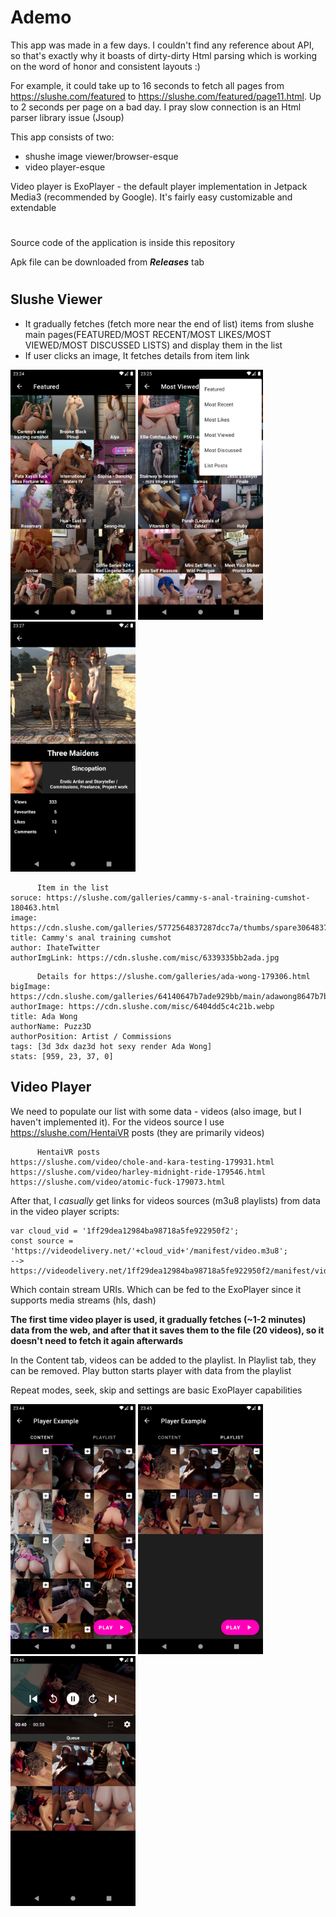# Ademo
This app was made in a few days. I couldn't find any reference about API, so that's exactly why it boasts of dirty-dirty Html parsing which is working on the word of honor and consistent layouts :)

For example, it could take up to 16 seconds to fetch all pages from https://slushe.com/featured to https://slushe.com/featured/page11.html. Up to 2 seconds per page on a bad day.
I pray slow connection is an Html parser library issue (Jsoup)

This app consists of two:
* shushe image viewer/browser-esque
* video player-esque

Video player is ExoPlayer - the default player implementation in Jetpack Media3 (recommended by Google). It's fairly easy customizable and extendable

#
Source code of the application is inside this repository

Apk file can be downloaded from _**Releases**_ tab 
#

## Slushe Viewer

* It gradually fetches (fetch more near the end of list) items from slushe main pages(FEATURED/MOST RECENT/MOST LIKES/MOST VIEWED/MOST DISCUSSED LISTS) and display them in the list
* If user clicks an image, It fetches details from item link

<p float="left">
  <img src="/.github/1.png" width="200" />
  <img src="/.github/2.png" width="200" /> 
  <img src="/.github/3.png" width="200" />
</p>

```
      Item in the list
soruce: https://slushe.com/galleries/cammy-s-anal-training-cumshot-180463.html
image: https://cdn.slushe.com/galleries/5772564837287dcc7a/thumbs/spare30648372a8d3566.webp
title: Cammy's anal training cumshot
author: IhateTwitter
authorImgLink: https://cdn.slushe.com/misc/6339335bb2ada.jpg
```
```
      Details for https://slushe.com/galleries/ada-wong-179306.html
bigImage: https://cdn.slushe.com/galleries/64140647b7ade929bb/main/adawong8647b7b08583ae.jpg
authorImage: https://cdn.slushe.com/misc/6404dd5c4c21b.webp
title: Ada Wong
authorName: Puzz3D
authorPosition: Artist / Commissions
tags: [3d 3dx daz3d hot sexy render Ada Wong]
stats: [959, 23, 37, 0]
```

## Video Player

We need to populate our list with some data - videos (also image, but I haven't implemented it). For the videos source I use https://slushe.com/HentaiVR posts (they are primarily videos)
```
      HentaiVR posts
https://slushe.com/video/chole-and-kara-testing-179931.html
https://slushe.com/video/harley-midnight-ride-179546.html
https://slushe.com/video/atomic-fuck-179073.html
```
After that, I _casually_ get links for videos sources (m3u8 playlists) from data in the video player scripts:
```
var cloud_vid = '1ff29dea12984ba98718a5fe922950f2';
const source = 'https://videodelivery.net/'+cloud_vid+'/manifest/video.m3u8';
-->
https://videodelivery.net/1ff29dea12984ba98718a5fe922950f2/manifest/video.m3u8
```
Which contain stream URIs. Which can be fed to the ExoPlayer since it supports media streams (hls, dash)

**The first time video player is used, it gradually fetches (~1-2 minutes) data from the web, and after that it saves them to the file (20 videos), so it doesn't need to fetch it again afterwards**

In the Content tab, videos can be added to the playlist. In Playlist tab, they can be removed. Play button starts player with data from the playlist

Repeat modes, seek, skip and settings are basic ExoPlayer capabilities

<p float="left">
  <img src="/.github/4.png" width="200" />
  <img src="/.github/5.png" width="200" /> 
  <img src="/.github/6.png" width="200" />
</p

